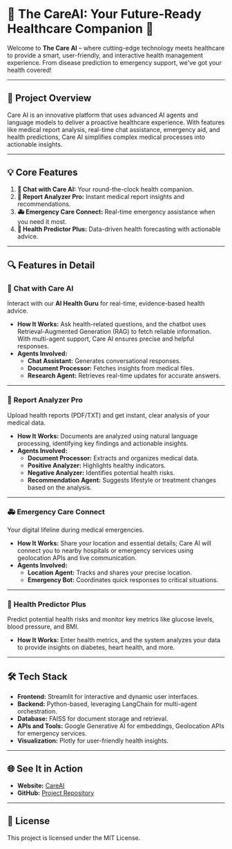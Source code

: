 # 🌟 **The CareAI: Your Future-Ready Healthcare Companion** 🚀

Welcome to **The Care AI** – where cutting-edge technology meets healthcare to provide a smart, user-friendly, and interactive health management experience. From disease prediction to emergency support, we've got your health covered!

---

## 🎯 **Project Overview**

Care AI is an innovative platform that uses advanced AI agents and language models to deliver a proactive healthcare experience. With features like medical report analysis, real-time chat assistance, emergency aid, and health predictions, Care AI simplifies complex medical processes into actionable insights.

---

## 💡 **Core Features**

1. **💬 Chat with Care AI:** Your round-the-clock health companion.
2. **📝 Report Analyzer Pro:** Instant medical report insights and recommendations.
3. **🚑 Emergency Care Connect:** Real-time emergency assistance when you need it most.
4. **🎯 Health Predictor Plus:** Data-driven health forecasting with actionable advice.

---

## 🔍 **Features in Detail**

### 💬 **Chat with Care AI**
Interact with our **AI Health Guru** for real-time, evidence-based health advice.

- **How It Works:** Ask health-related questions, and the chatbot uses Retrieval-Augmented Generation (RAG) to fetch reliable information. With multi-agent support, Care AI ensures precise and helpful responses.
- **Agents Involved:**
  - **Chat Assistant:** Generates conversational responses.
  - **Document Processor:** Fetches insights from medical files.
  - **Research Agent:** Retrieves real-time updates for accurate answers.

---

### 📝 **Report Analyzer Pro**
Upload health reports (PDF/TXT) and get instant, clear analysis of your medical data.

- **How It Works:** Documents are analyzed using natural language processing, identifying key findings and actionable insights.
- **Agents Involved:**
  - **Document Processor:** Extracts and organizes medical data.
  - **Positive Analyzer:** Highlights healthy indicators.
  - **Negative Analyzer:** Identifies potential health risks.
  - **Recommendation Agent:** Suggests lifestyle or treatment changes based on the analysis.

---

### 🚑 **Emergency Care Connect**
Your digital lifeline during medical emergencies.

- **How It Works:** Share your location and essential details; Care AI will connect you to nearby hospitals or emergency services using geolocation APIs and live communication.
- **Agents Involved:**
  - **Location Agent:** Tracks and shares your precise location.
  - **Emergency Bot:** Coordinates quick responses to critical situations.

---

### 🎯 **Health Predictor Plus**
Predict potential health risks and monitor key metrics like glucose levels, blood pressure, and BMI.

- **How It Works:** Enter health metrics, and the system analyzes your data to provide insights on diabetes, heart health, and more.

---

## 🛠 **Tech Stack**

- **Frontend:** Streamlit for interactive and dynamic user interfaces.
- **Backend:** Python-based, leveraging LangChain for multi-agent orchestration.
- **Database:** FAISS for document storage and retrieval.
- **APIs and Tools:** Google Generative AI for embeddings, Geolocation APIs for emergency services.
- **Visualization:** Plotly for user-friendly health insights.

---

## 🌐 **See It in Action**

- **Website:** [CareAI](https://careai28.netlify.app)
- **GitHub:** [Project Repository](https://lnkd.in/g_Y7FGYd)

---

## 📜 **License**

This project is licensed under the MIT License.
